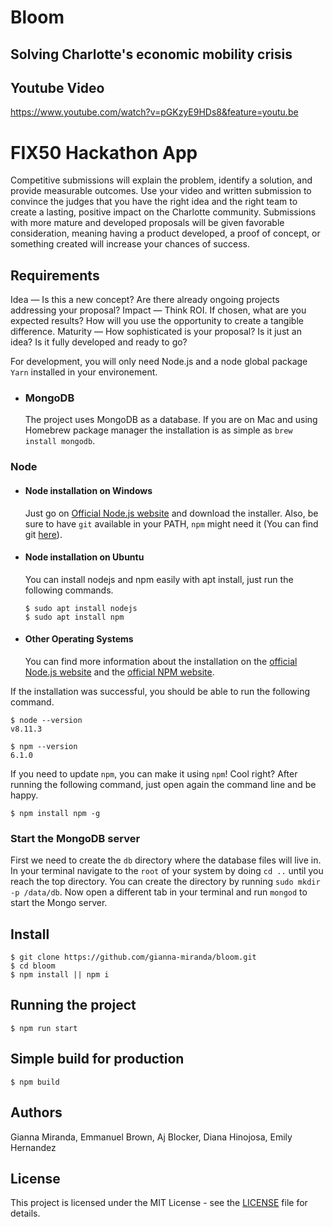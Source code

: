# Bloom
## Solving Charlotte's economic mobility crisis
## Youtube Video
https://www.youtube.com/watch?v=pGKzyE9HDs8&feature=youtu.be

    


# FIX50 Hackathon App

Competitive submissions will explain the problem, identify a solution, and provide measurable outcomes. Use your video and written submission to convince the judges that you have the right idea and the right team to create a lasting, positive impact on the Charlotte community. Submissions with more mature and developed proposals will be given favorable consideration, meaning having a product developed, a proof of concept, or something created will increase your chances of success. 

## Requirements

Idea — Is this a new concept? Are there already ongoing projects addressing your proposal?
Impact — Think ROI. If chosen, what are you expected results? How will you use the opportunity to create a tangible difference.
Maturity — How sophisticated is your proposal? Is it just an idea? Is it fully developed and ready to go?

For development, you will only need Node.js and a node global package `Yarn` installed in your environement.

- ### MongoDB
  The project uses MongoDB as a database. If you are on Mac and using Homebrew package manager the installation is as simple as `brew install mongodb`.

### Node

- #### Node installation on Windows

  Just go on [Official Node.js website](https://nodejs.org/) and download the installer.
  Also, be sure to have `git` available in your PATH, `npm` might need it (You can find git [here](https://git-scm.com/)).

- #### Node installation on Ubuntu

  You can install nodejs and npm easily with apt install, just run the following commands.

      $ sudo apt install nodejs
      $ sudo apt install npm

- #### Other Operating Systems
  You can find more information about the installation on the [official Node.js website](https://nodejs.org/) and the [official NPM website](https://npmjs.org/).

If the installation was successful, you should be able to run the following command.

    $ node --version
    v8.11.3

    $ npm --version
    6.1.0

If you need to update `npm`, you can make it using `npm`! Cool right? After running the following command, just open again the command line and be happy.

    $ npm install npm -g


### Start the MongoDB server

First we need to create the `db` directory where the database files will live in. In your terminal navigate to the `root` of your system by doing `cd ..` until you reach the top directory. You can create the directory by running `sudo mkdir -p /data/db`. Now open a different tab in your terminal and run `mongod` to start the Mongo server.

## Install

    $ git clone https://github.com/gianna-miranda/bloom.git
    $ cd bloom
    $ npm install || npm i 

## Running the project

    $ npm run start

## Simple build for production

    $ npm build
    
## Authors

Gianna Miranda, Emmanuel Brown, Aj Blocker, Diana Hinojosa, Emily Hernandez

## License

This project is licensed under the MIT License - see the [LICENSE](LICENSE) file for details.
